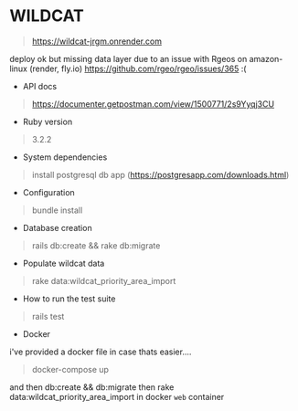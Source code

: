 # WILDCAT 

> https://wildcat-jrgm.onrender.com

deploy ok but missing data layer due to an issue with Rgeos on amazon-linux (render, fly.io) https://github.com/rgeo/rgeo/issues/365 :(


* API docs
> https://documenter.getpostman.com/view/1500771/2s9Yyqj3CU

* Ruby version

> 3.2.2

* System dependencies

> install postgresql db app (https://postgresapp.com/downloads.html) 

* Configuration

> bundle install

* Database creation

>  rails db:create && rake db:migrate

* Populate wildcat data

> rake data:wildcat_priority_area_import

* How to run the test suite

> rails test

* Docker

i've provided a docker file in case thats easier....

> docker-compose up

and then db:create && db:migrate then rake data:wildcat_priority_area_import 
in docker `web` container
